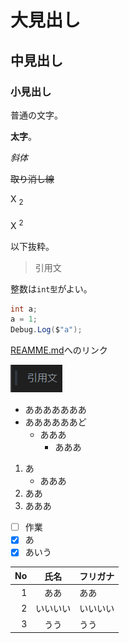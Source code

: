 ﻿# 大見出し
## 中見出し
### 小見出し

普通の文字。

**太字**。

*斜体*

~~取り消し線~~

X
<sub>2<sub>

X
<sup>2<sup>

以下抜粋。	
> 引用文

整数は`int型`がよい。

```cs
int a;
a = 1;
Debug.Log($"a");
```

[REAMME.md](README.md)へのリンク

![screenshot](img00.png)

- あああああああ
- ああああああど
  - あああ
    - あああ

1. あ
   - あああ
1. ああ
1. あああ

- [ ] 作業
- [x] あ
- [x] あいう
 
 |No|氏名|フリガナ|
 |-:|:-:|:-|
 |1|ああ|ああ|
 |2|いいいい|いいいい|
 |3|うう|うう|